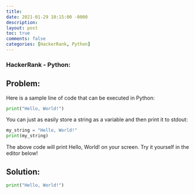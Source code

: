 ```yaml
---
title: 
date: 2021-01-29 10:15:00 -0000
description: 
layout: post
toc: true
comments: false
categories: [HackerRank, Python]
---
```


### HackerRank - Python: 

## Problem:

Here is a sample line of code that can be executed in Python:

```python
print("Hello, World!")
```

You can just as easily store a string as a variable and then print it to stdout:

```python
my_string = "Hello, World!"
print(my_string)
```

The above code will print Hello, World! on your screen. Try it yourself in the editor below!

## Solution:

```python
print("Hello, World!")
```